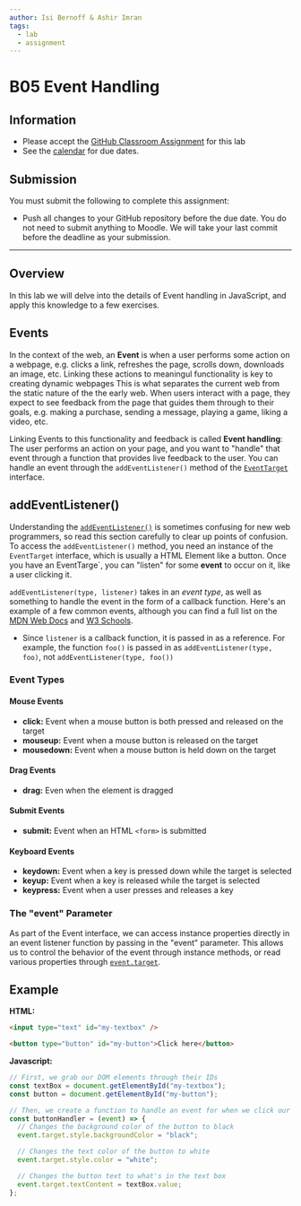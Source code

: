 ```yaml
---
author: Isi Bernoff & Ashir Imran
tags:
  - lab
  - assignment
---
```


# B05 Event Handling

## Information

- Please accept the [GitHub Classroom Assignment](https://classroom.github.com/a/OGbk21J-) for this lab
- See the [calendar](/docs/information/schedule/#labs) for due dates.

## Submission

You must submit the following to complete this assignment:

- Push all changes to your GitHub repository before the due date. You do not need to submit anything to Moodle. We will take your last commit before the deadline as your submission.

---

## Overview

In this lab we will delve into the details of Event handling in JavaScript, and apply this knowledge to a few exercises.

## Events

In the context of the web, an **Event** is when a user performs some action on a webpage, e.g. clicks a link, refreshes the page, scrolls down, downloads an image, etc. Linking these actions to meaningul functionality is key to creating dynamic webpages This is what separates the current web from the static nature of the the early web. When users interact with a page, they expect to see feedback from the page that guides them through to their goals, e.g. making a purchase, sending a message, playing a game, liking a video, etc.

Linking Events to this functionality and feedback is called **Event handling**: The user performs an action on your page, and you want to "handle" that event through a function that provides live feedback to the user. You can handle an event through the `addEventListener()` method of the [`EventTarget`](https://developer.mozilla.org/en-US/docs/Web/API/EventTarget) interface.

## addEventListener()

Understanding the [`addEventListener()`](https://developer.mozilla.org/en-US/docs/Web/API/EventTarget/addEventListener) is sometimes confusing for new web programmers, so read this section carefully to clear up points of confusion. To access the `addEventListener()` method, you need an instance of the `EventTarget` interface, which is usually a HTML Element like a button. Once you have an EventTarge`, you can "listen" for some **event** to occur on it, like a user clicking it.

`addEventListener(type, listener)` takes in an _event type_, as well as something to handle the event in the form of a callback function. Here's an example of a few common events, although you can find a full list on the [MDN Web Docs](https://developer.mozilla.org/en-US/docs/Web/API/Event) and [W3 Schools](https://www.w3schools.com/tags/ref_eventattributes.asp).

- Since `listener` is a callback function, it is passed in as a reference. For example, the function `foo()` is passed in as `addEventListener(type, foo)`, not `addEventListener(type, foo())`

### Event Types

#### Mouse Events

- **click:** Event when a mouse button is both pressed and released on the target
- **mouseup:** Event when a mouse button is released on the target
- **mousedown:** Event when a mouse button is held down on the target

#### Drag Events

- **drag:** Even when the element is dragged

#### Submit Events

- **submit:** Event when an HTML `<form>` is submitted

#### Keyboard Events

- **keydown:** Event when a key is pressed down while the target is selected
- **keyup:** Event when a key is released while the target is selected
- **keypress:** Event when a user presses and releases a key

### The "event" Parameter

As part of the Event interface, we can access instance properties directly in an event listener function by passing in the "event" parameter. This allows us to control the behavior of the event through instance methods, or read various properties through [`event.target`](https://developer.mozilla.org/en-US/docs/Web/API/Event/target).

## Example

**HTML:**

```html
<input type="text" id="my-textbox" />

<button type="button" id="my-button">Click here</button>
```

**Javascript:**

```javascript
// First, we grab our DOM elements through their IDs
const textBox = document.getElementById("my-textbox");
const button = document.getElementById("my-button");

// Then, we create a function to handle an event for when we click our button
const buttonHandler = (event) => {
  // Changes the background color of the button to black
  event.target.style.backgroundColor = "black";

  // Changes the text color of the button to white
  event.target.style.color = "white";

  // Changes the button text to what's in the text box
  event.target.textContent = textBox.value;
};
```
